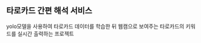 <html>
  <head>
    <h2> 타로카드 간편 해석 서비스 </h2> 
  </head>
<body>  
  <p>yolo모델을 사용하여 타로카드 데이터를 학습한 뒤 웹캠으로 보여주는 타로카드의 키워드를 실시간 출력하는 프로젝트</p>
 </body>
 </html>
